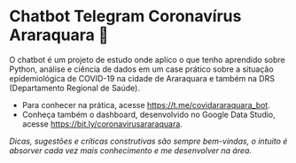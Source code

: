 # Chatbot Telegram Coronavírus Araraquara 🤖

O chatbot é um projeto de estudo onde aplico o que tenho aprendido sobre Python, 
análise e ciência de dados em um case prático sobre a situação epidemiológica de COVID-19
na cidade de Araraquara e também na DRS (Departamento Regional de Saúde).

- Para conhecer na prática, acesse https://t.me/covidararaquara_bot.
- Conheça também o dashboard, desenvolvido no Google Data Studio, acesse https://bit.ly/coronavirusararaquara.

*Dicas, sugestões e críticas construtivas são sempre bem-vindas, o intuito é absorver cada vez 
mais conhecimento e me desenvolver na área.*

